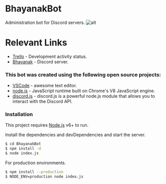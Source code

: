 # BhayanakBot
Administration bot for Discord servers.
![alt](https://i.imgur.com/CIAJAgg.jpg)

# Relevant Links
* [Trello](https://trello.com/b/BkBvlAL5/bhayanakbot) - Development activity status.
* [Bhayanak](https://discord.gg/879CFrn) - Discord server.

### This bot was created using the following open source projects:

* [VSCode](https://code.visualstudio.com/) - awesome text editor.
* [node.js](https://nodejs.org/) - JavaScript runtime built on Chrome's V8 JavaScript engine.
* [discord.js](https://discord.js.org/) - discord.js is a powerful node.js module that allows you to interact with the Discord API.

### Installation

This project requires [Node.js](https://nodejs.org/) v6+ to run.

Install the dependencies and devDependencies and start the server.

```sh
$ cd BhayanakBot
$ npm install -d
$ node index.js
```

For production environments.

```sh
$ npm install --production
$ NODE_ENV=production node index.js
```
